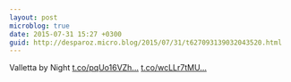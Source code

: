 ```yaml
---
layout: post
microblog: true
date: 2015-07-31 15:27 +0300
guid: http://desparoz.micro.blog/2015/07/31/t627093139032043520.html
---
```

Valletta by Night [t.co/pqUo16VZh...](http://t.co/pqUo16VZh9) [t.co/wcLLr7tMU...](http://t.co/wcLLr7tMUi)
